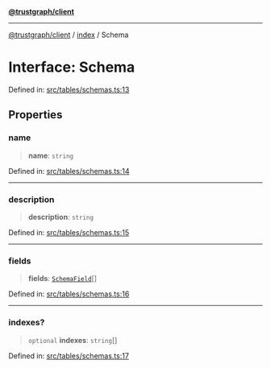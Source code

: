 [**@trustgraph/client**](../../README.md)

***

[@trustgraph/client](../../README.md) / [index](../README.md) / Schema

# Interface: Schema

Defined in: [src/tables/schemas.ts:13](https://github.com/trustgraph-ai/trustgraph-ts-client/blob/edcc8c01cf9c2f58c76719d5d2aa7058546360d9/src/tables/schemas.ts#L13)

## Properties

### name

> **name**: `string`

Defined in: [src/tables/schemas.ts:14](https://github.com/trustgraph-ai/trustgraph-ts-client/blob/edcc8c01cf9c2f58c76719d5d2aa7058546360d9/src/tables/schemas.ts#L14)

***

### description

> **description**: `string`

Defined in: [src/tables/schemas.ts:15](https://github.com/trustgraph-ai/trustgraph-ts-client/blob/edcc8c01cf9c2f58c76719d5d2aa7058546360d9/src/tables/schemas.ts#L15)

***

### fields

> **fields**: [`SchemaField`](SchemaField.md)[]

Defined in: [src/tables/schemas.ts:16](https://github.com/trustgraph-ai/trustgraph-ts-client/blob/edcc8c01cf9c2f58c76719d5d2aa7058546360d9/src/tables/schemas.ts#L16)

***

### indexes?

> `optional` **indexes**: `string`[]

Defined in: [src/tables/schemas.ts:17](https://github.com/trustgraph-ai/trustgraph-ts-client/blob/edcc8c01cf9c2f58c76719d5d2aa7058546360d9/src/tables/schemas.ts#L17)
